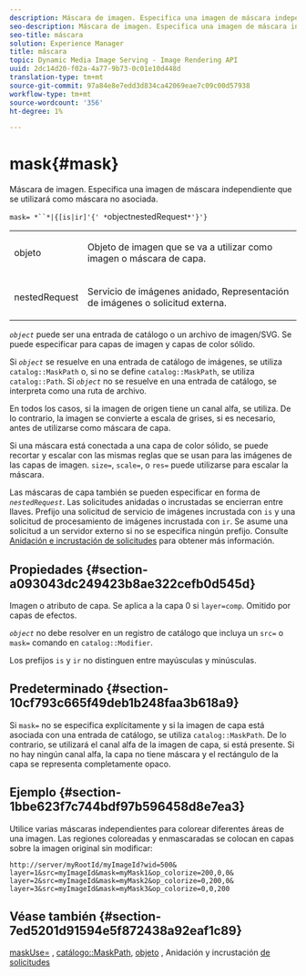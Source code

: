 ```yaml
---
description: Máscara de imagen. Especifica una imagen de máscara independiente que se utilizará como máscara no asociada.
seo-description: Máscara de imagen. Especifica una imagen de máscara independiente que se utilizará como máscara no asociada.
seo-title: máscara
solution: Experience Manager
title: máscara
topic: Dynamic Media Image Serving - Image Rendering API
uuid: 2dc14d20-f02a-4a77-9b73-0c01e10d448d
translation-type: tm+mt
source-git-commit: 97a84e8e7edd3d834ca42069eae7c09c00d57938
workflow-type: tm+mt
source-wordcount: '356'
ht-degree: 1%

---
```



# mask{#mask}

Máscara de imagen. Especifica una imagen de máscara independiente que se utilizará como máscara no asociada.

`mask= *``*|{[is|ir]'{' *`objectnestedRequest`*'}'}`

<table id="simpletable_F5A8CD8D7E9B48DAB3C8184E8FE60D9B"> 
 <tr class="strow"> 
  <td class="stentry"> <p><span class="varname"> objeto</span> </p></td> 
  <td class="stentry"> <p>Objeto de imagen que se va a utilizar como imagen o máscara de capa. </p></td> 
 </tr> 
 <tr class="strow"> 
  <td class="stentry"> <p><span class="varname"> nestedRequest</span> </p></td> 
  <td class="stentry"> <p>Servicio de imágenes anidado, Representación de imágenes o solicitud externa. </p></td> 
 </tr> 
</table>

*`object`* puede ser una entrada de catálogo o un archivo de imagen/SVG. Se puede especificar para capas de imagen y capas de color sólido.

Si *`object`* se resuelve en una entrada de catálogo de imágenes, se utiliza `catalog::MaskPath` o, si no se define `catalog::MaskPath`, se utiliza `catalog::Path`. Si *`object`* no se resuelve en una entrada de catálogo, se interpreta como una ruta de archivo.

En todos los casos, si la imagen de origen tiene un canal alfa, se utiliza. De lo contrario, la imagen se convierte a escala de grises, si es necesario, antes de utilizarse como máscara de capa.

Si una máscara está conectada a una capa de color sólido, se puede recortar y escalar con las mismas reglas que se usan para las imágenes de las capas de imagen. `size=`,  `scale=`, o  `res=` puede utilizarse para escalar la máscara.

Las máscaras de capa también se pueden especificar en forma de *`nestedRequest`*. Las solicitudes anidadas o incrustadas se encierran entre llaves. Prefijo una solicitud de servicio de imágenes incrustada con `is` y una solicitud de procesamiento de imágenes incrustada con `ir`. Se asume una solicitud a un servidor externo si no se especifica ningún prefijo. Consulte [Anidación e incrustación de solicitudes](../../../../../is-api/http-ref/image-serving-api-ref/c-http-protocol-reference/c-syntax-and-features/r-request-nesting-and-embedding.md#reference-38ec66d4062046589e16c39bf1c6049b) para obtener más información.

## Propiedades {#section-a093043dc249423b8ae322cefb0d545d}

Imagen o atributo de capa. Se aplica a la capa 0 si `layer=comp`. Omitido por capas de efectos.

*`object`* no debe resolver en un registro de catálogo que incluya un  `src=` o  `mask=` comando en  `catalog::Modifier`.

Los prefijos `is` y `ir` no distinguen entre mayúsculas y minúsculas.

## Predeterminado {#section-10cf793c665f49deb1b248faa3b618a9}

Si `mask=` no se especifica explícitamente y si la imagen de capa está asociada con una entrada de catálogo, se utiliza `catalog::MaskPath`. De lo contrario, se utilizará el canal alfa de la imagen de capa, si está presente. Si no hay ningún canal alfa, la capa no tiene máscara y el rectángulo de la capa se representa completamente opaco.

## Ejemplo {#section-1bbe623f7c744bdf97b596458d8e7ea3}

Utilice varias máscaras independientes para colorear diferentes áreas de una imagen. Las regiones coloreadas y enmascaradas se colocan en capas sobre la imagen original sin modificar:

`http://server/myRootId/myImageId?wid=500& layer=1&src=myImageId&mask=myMask1&op_colorize=200,0,0& layer=2&src=myImageId&mask=myMask2&op_colorize=0,200,0& layer=3&src=myImageId&mask=myMask3&op_colorize=0,0,200`

## Véase también {#section-7ed5201d91594e5f872438a92eaf1c89}

[maskUse=](../../../../../is-api/http-ref/image-serving-api-ref/c-http-protocol-reference/c-command-reference/r-maskuse.md#reference-9bb1fb5eee4a4bd38f33dadc1a752464) ,  [catálogo::MaskPath](/help/aem-is-ir-api/is-api/image-catalog/image-serving-api-ref/c-image-catalog-reference/c-image-svg-data-reference/c-image-data-reference/r-maskpath-cat.md),  [objeto](../../../../../is-api/http-ref/image-serving-api-ref/c-http-protocol-reference/c-data-types/r-object.md#reference-2591bd24548d462782c68d138ef795a0) , Anidación y incrustación  [de solicitudes](../../../../../is-api/http-ref/image-serving-api-ref/c-http-protocol-reference/c-syntax-and-features/r-request-nesting-and-embedding.md#reference-38ec66d4062046589e16c39bf1c6049b)
